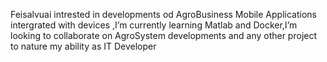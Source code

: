 Feisalvuai intrested in developments od AgroBusiness Mobile Applications intergrated with devices ,I’m currently learning Matlab and Docker,I’m looking to collaborate on AgroSystem developments and any other project to nature my ability as IT Developer

<!---
feisalvuai/feisalvuai is a ✨ special ✨ repository because its `README.md` (this file) appears on your GitHub profile.
You can click the Preview link to take a look at your changes.
--->
